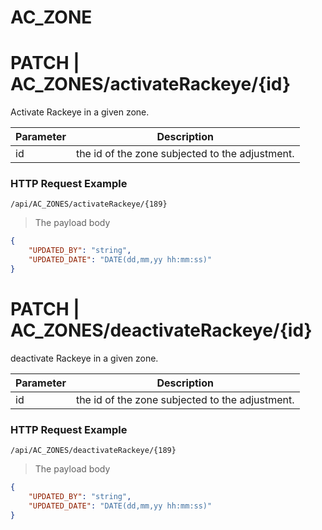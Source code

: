 # AC_ZONE  

# PATCH | AC_ZONES/activateRackeye/{id}
Activate Rackeye in a given zone.

Parameter | Description
--------- | -----------
id | the id of the zone subjected to the adjustment.

 
### HTTP Request Example
`/api/AC_ZONES/activateRackeye/{189}`  
> The payload body  

```json
{
    "UPDATED_BY": "string",
    "UPDATED_DATE": "DATE(dd,mm,yy hh:mm:ss)"
}
```
# PATCH | AC_ZONES/deactivateRackeye/{id}
deactivate Rackeye in a given zone.

Parameter | Description
--------- | -----------
id | the id of the zone subjected to the adjustment.

 
### HTTP Request Example
`/api/AC_ZONES/deactivateRackeye/{189}`  
> The payload body  

```json
{
    "UPDATED_BY": "string",
    "UPDATED_DATE": "DATE(dd,mm,yy hh:mm:ss)"
}
```